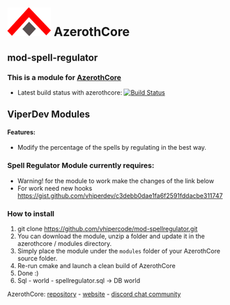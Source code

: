 # ![logo](https://raw.githubusercontent.com/azerothcore/azerothcore.github.io/master/images/logo-github.png) AzerothCore
## mod-spell-regulator
### This is a module for [AzerothCore](http://www.azerothcore.org)
- Latest build status with azerothcore: [![Build Status](https://github.com/azerothcore/mod-spell-regulator/workflows/core-build/badge.svg?branch=master&event=push)](https://github.com/azerothcore/mod-spell-regulator)

## ViperDev Modules

#### Features:
- Modify the percentage of the spells by regulating in the best way.

### Spell Regulator Module currently requires:
- Warning! for the module to work make the changes of the link below
- For work need new hooks https://gist.github.com/vhiperdev/c3debb0dae1fa6f2591fddacbe311747

### How to install
1. git clone https://github.com/vhipercode/mod-spellregulator.git
2. You can download the module, unzip a folder and update it in the azerothcore / modules directory.
3. Simply place the module under the `modules` folder of your AzerothCore source folder.
4. Re-run cmake and launch a clean build of AzerothCore
5. Done :)
6. Sql - world - spellregulator.sql -> DB world

AzerothCore: [repository](https://github.com/azerothcore) - [website](http://azerothcore.org/) - [discord chat community](https://discord.gg/PaqQRkd)

